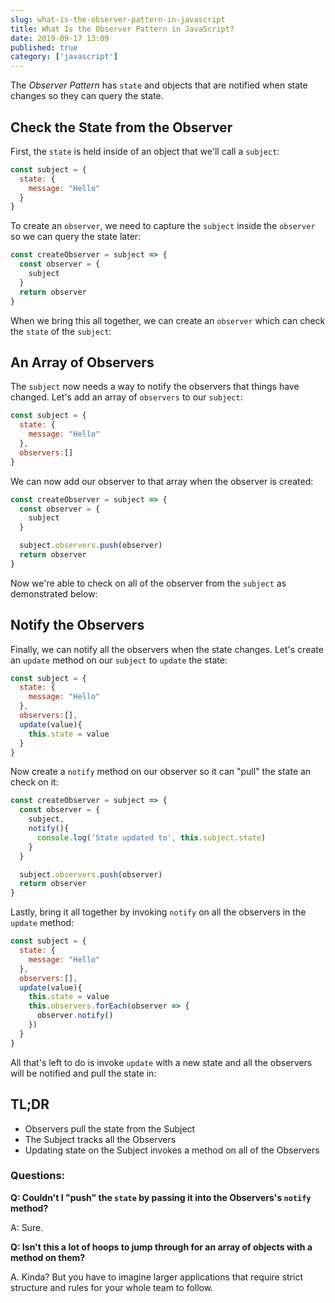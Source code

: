 ```yaml
---
slug: what-is-the-observer-pattern-in-javascript
title: What Is the Observer Pattern in JavaScript?
date: 2019-09-17 13:09
published: true
category: ['javascript']
---
```


The _Observer Pattern_ has `state` and objects that are notified when state changes so they can query the state.

## Check the State from the Observer
First, the `state` is held inside of an object that we'll call a `subject`:

```js
const subject = {
  state: {
    message: "Hello"
  }
}
```

To create an `observer`, we need to capture the `subject` inside the `observer`
so we can query the state later:

```js
const createObserver = subject => {
  const observer = {
    subject
  }
  return observer
}
```

When we bring this all together, we can create an `observer` which can check the `state`
of the `subject`:

<Codesandbox slug="github/johnlindquist/observer-pattern" module="/src/index.js" console/>



## An Array of Observers
The `subject` now needs a way to notify the observers that things have changed. Let's add an array
of `observers` to our `subject`:

```js
const subject = {
  state: {
    message: "Hello"
  },
  observers:[]
}
```

We can now add our observer to that array when the observer is created:

```js
const createObserver = subject => {
  const observer = {
    subject
  }

  subject.observers.push(observer)
  return observer
}
```

Now we're able to check on all of the observer from the `subject` as demonstrated below:

<Codesandbox slug="github/johnlindquist/observer-pattern/tree/observers" module="/src/index.js" console/>

## Notify the Observers

Finally, we can notify all the observers when the state changes. Let's create an `update`
method on our `subject` to `update` the state:

```js
const subject = {
  state: {
    message: "Hello"
  },
  observers:[],
  update(value){
    this.state = value
  }
}
```

Now create a `notify` method on our observer so it can "pull" the state an check on it:
```js
const createObserver = subject => {
  const observer = {
    subject,
    notify(){
      console.log('State updated to', this.subject.state)
    }
  }

  subject.observers.push(observer)
  return observer
}
```

Lastly, bring it all together by invoking `notify` on all the observers in the `update` method:

```js
const subject = {
  state: {
    message: "Hello"
  },
  observers:[],
  update(value){
    this.state = value
    this.observers.forEach(observer => {
      observer.notify()
    })
  }
}
```

All that's left to do is invoke `update` with a new state and all the observers will be
notified and pull the state in:

<Codesandbox slug="github/johnlindquist/observer-pattern/tree/notify" module="/src/index.js" console/>

## TL;DR

* Observers pull the state from the Subject
* The Subject tracks all the Observers
* Updating state on the Subject invokes a method on all of the Observers

### Questions:
**Q: Couldn't I "push" the `state` by passing it into the Observers's `notify` method?**

A: Sure.

**Q: Isn't this a lot of hoops to jump through for an array of objects with a method on them?**

A. Kinda? But you have to imagine larger applications that require strict structure
and rules for your whole team to follow. 